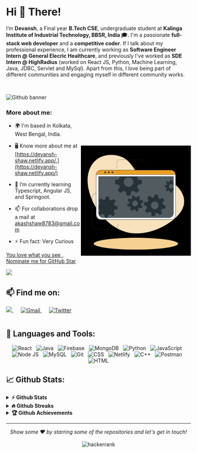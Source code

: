 # Hi 👋 There!

I’m **Devansh**, a Final year **B.Tech CSE**, undergraduate student at **Kalinga Institute of Industrial Technology, BBSR, India 🎓.** 
I'm a passionate **full-stack web developer** and a **competitive coder**. If I talk about my professional experience, I am currently working as **Software Engineer Intern @ General Elecric Healthcare**, and previously I've worked as **SDE Intern @ HighRadius** (worked on React JS, Python, Machine Learning, Java, JDBC, Servlet and MySql). Apart from this, I love being part of different communities and engaging myself in different community works.

<br/>

![Github banner](https://user-images.githubusercontent.com/69648058/207160057-0f9b1a39-3949-41e0-9c0c-7e2b688eb86a.png)


<div>

<img align="right" style="margin-top: 100px" alt="Coding" width="300" height="300" src="Developer activity.gif">

### More about me:
 
- 🌍  I'm based in Kolkata, West Bengal, India.
   
- 🖥️  Know more about me at [https://devansh-shaw.netlify.app/.](https://devansh-shaw.netlify.app/)

<!-- - 🔭 I’m currently working on a website related to Mental Awarness. -->

- 🌱 I’m currently learning Typescript, Angular JS, and Springoot.
   
<!-- - 👯 I’m looking to collaborate on projects related to Web Development. -->

- 📫 For collaborations drop a mail at akashshaw8783@gmail.com

- ⚡ Fun fact: Very Curious
   
<!--NOMINATION FOR STAR GIT LINK CODE-->
<a href="https://stars.github.com/nominate/">You love what you see , Nominate me for GitHub Star </a>

</div>

![](https://visitor-badge.laobi.icu/badge?page_id=Devansh2000Shaw.Devansh2000Shaw)

## 📫 Find me on:

<table>
  <tr>
    <a href="https://www.linkedin.com/in/devansh-shaw/">
      <img src="https://img.shields.io/badge/linkedin-%230077B5.svg?&style=for-the-badge&logo=linkedin&logoColor=white" />
    </a>&nbsp;&nbsp;&nbsp;&nbsp;
    <a href="mailto:the.akashshaw8783@gmail.com">
      <img src="https://img.shields.io/badge/Gmail-D14836?style=for-the-badge&logo=gmail&logoColor=white" alt="Gmail">
    </a>&nbsp;&nbsp;&nbsp;&nbsp;
    <a href="https://twitter.com/shaw_devansh"><img alt="Twitter" src="https://img.shields.io/badge/Twitter-D14836?style=for-the-badge&logo=twitter&logoColor=white"/></a>
<!--   <a href="https://fb.com/ayushsoni1010/">
    <img alt="Facebook" src="https://img.shields.io/badge/Facebook-%230077B5.svg?style=for-the-badge&logo=facebook&logoColor=white"/></a>&nbsp;&nbsp; 
  <a href="https://www.hackerrank.com/ayushsoni1010">
     <img alt="Hackerrank" src="https://img.shields.io/badge/Hackerrank-%230077B5.svg?style=for-the-badge&logo=hackerrank&logoColor=white"/>
  </a>&nbsp;&nbsp;
  <a href="https://www.codechef.com/users/ayushsoni1010">
     <img alt="Codechef" src="https://img.shields.io/badge/Codechef-D14836?style=for-the-badge&logo=codechef&logoColor=white"/>
  </a>&nbsp;&nbsp;
  <a href="https://dev.to/ayushsoni1010">
     <img alt="Dev" src="https://img.shields.io/badge/Dev-D14836?style=for-the-badge&logo=dev&logoColor=white"/>
  </a>&nbsp;&nbsp;
  <a href="https://www.hackerearth.com/ayushsoni1010">
     <img alt="Hackerearth" src="https://img.shields.io/badge/Hackerearth-%230077B5.svg?style=for-the-badge&logo=hackerearth&logoColor=white"/>
  </a>&nbsp;&nbsp; -->
     <br/>
     
</table>

## 🧰 Languages and Tools:
<p align="center">

<img src="https://user-images.githubusercontent.com/69648058/207162931-2867f260-bd26-4cc9-b7ac-d15f596c69f9.png" alt="React" height="40">
&nbsp;
<img src="https://user-images.githubusercontent.com/69648058/207169069-a23a90cb-0a97-4539-b434-b716793d5438.png" alt="Java" height="40">
&nbsp;
<img src="https://user-images.githubusercontent.com/69648058/207167290-416fd6b3-1700-43f0-8329-4daab0df3c60.png" alt="Firebase" height="40">
&nbsp;
<img src="https://user-images.githubusercontent.com/69648058/207169588-88c19513-3578-4c1b-9c60-75ea41c746a6.png" alt="MongoDB" height="40">
&nbsp;
<img src="https://user-images.githubusercontent.com/69648058/207169628-e1e10770-1675-40c8-b4b4-6adb7934903d.png" alt="Python" height="40">
&nbsp;
<img src="https://user-images.githubusercontent.com/69648058/207169672-7d35fb4c-4ea4-4946-b62c-8bf11a33a584.png" alt="JavaScript" height="40">
&nbsp;
<img src="https://user-images.githubusercontent.com/69648058/207169567-bf23d41a-a933-45e3-b769-5b769757a7ff.png" alt="Node JS" height="40">
&nbsp;
<img src="https://user-images.githubusercontent.com/69648058/207171616-cf0a5f97-ca92-4f98-b170-c8cb87437ec4.png" alt="MySQL" height="40">
&nbsp;
<img src="https://user-images.githubusercontent.com/69648058/207171481-b06a5594-ea4e-4ae8-9103-5b7eb56e6979.png" alt="Git" height="40">
&nbsp;
<img src="https://user-images.githubusercontent.com/69648058/207325090-afe61bb4-4533-4ef0-bd68-5e524110027a.png" alt="CSS" height="40">
&nbsp;
<img src="https://user-images.githubusercontent.com/69648058/207325162-40566791-9349-44f1-aeed-9f9284deb0ac.png" alt="Netlify" height="40">
&nbsp;
<img src="https://user-images.githubusercontent.com/69648058/207324159-2064c67b-e71b-4b88-a0b0-7e603d3df790.png" alt="C++" height="40">
&nbsp;
<img src="https://user-images.githubusercontent.com/69648058/207326025-1903321b-28e5-4dc8-818e-490384bfabb0.png" alt="Postman" height="40">
&nbsp;
<img src="https://user-images.githubusercontent.com/69648058/207325126-4f6b2153-602b-4b16-a001-b844544e3fc5.png" alt="HTML" height="40">

</p>

## 📈 Github Stats:
   
<!-- <a href="http://www.github.com/Devansh2000Shaw"><img src="https://activity-graph.herokuapp.com/graph?username=Devansh2000Shaw&bg_color=000000&color=ffffff&line=f97316&point=ffffff&area_color=27272a&area=true&hide_border=true&custom_title=GitHub%20Commits%20Graph" alt="GitHub Commits Graph" /></a> -->
 
 <details>	
  <summary><b>⚡ Github Stats</b></summary>
  <br/>
  <p align = "center">
  <img src = "https://github-readme-stats.vercel.app/api?username=Devansh2000Shaw&show_icons=true&theme=great-gatsby&hide_border=true&sideNums=2EDDD5&bg_color=000000&ring=1CC6DD&border=DD2727&currStreakNum=2ACBD" /> &nbsp;
  <img src = "https://github-readme-stats.vercel.app/api/top-langs/?username=Devansh2000Shaw&theme=great-gatsby&hide_border=true&sideNums=2EDDD5&background=000000&ring=1CC6DD&border=DD2727&currStreakNum=2ACBD&layout=compact" height="194px"/>
  </p>
</details>

<details>
 <summary><b>🔥 Github Streaks</b></summary>
 <br/>
 <p align = "center" style = "margin-top: 20px"> <img src = "https://github-readme-streak-stats.herokuapp.com?user=Devansh2000Shaw&theme=great-gatsby&hide_border=true&sideNums=2EDDD5&background=000000&ring=1CC6DD&border=DD2727&currStreakNum=2ACBDD" /> </p>
</details>

<details>
 <summary><b>🏆 Github Achievements</b></summary>
 <br/>
<p align = "center" style = "margin-top: 20px"> <img src = "https://github-profile-trophy.vercel.app/?username=Devansh2000Shaw&theme=juicyfresh&row=1&no-bg=true&&margin-w=15)](https://github.com/ryo-ma/github-profile-trophy" /> </p>
</details>
 
<!-- <img src="http://github-profile-summary-cards.vercel.app/api/cards/profile-details?username=Devansh2000Shaw&theme=github_dark&background=000000"> -->

<hr>
<p align="center">
    <i>Show some ❤️ by starring some of the repositories and let's get in touch!</i><br><br>
   <img alt="hackerrank" title="hackerrank" src="https://img.shields.io/badge/Thank-You-ff69b4.svg"/>
</p>
